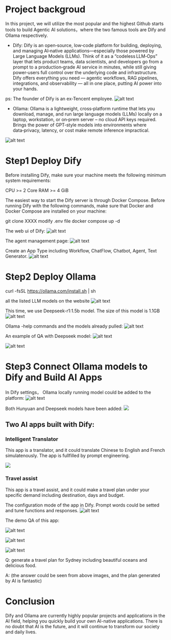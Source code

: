 # Project backgroud

In this project, we will utilize the most popular and the highest Github starts tools to build Agentic AI solutions，where the two famous tools are Dify and Ollama respectively.

* Dify: Dify is an open‑source, low‑code platform for building, deploying, and managing AI‑native applications—especially those powered by Large Language 
Models (LLMs). Think of it as a “codeless LLM‑Ops” layer that lets product teams, data scientists, and developers go from a prompt to a production‑grade AI service in minutes, while still giving power‑users full control over the underlying code and infrastructure.
Dify offers everything you need — agentic workflows, RAG pipelines, integrations, and observability — all in one place, putting AI power into your hands.

ps: The founder of Dify is an ex-Tencent employee.
![alt text](image.png)

* Ollama: Ollama is a lightweight, cross‑platform runtime that lets you download, manage, and run large language models (LLMs) locally on a laptop, workstation, or on‑prem server – no cloud API keys required. Brings the power of GPT‑style models into 
environments where data‑privacy, latency, or cost make remote inference impractical.

![alt text](image-4.png)


# Step1 Deploy Dify 

Before installing Dify, make sure your machine meets the following minimum system requirements:

CPU >= 2 Core
RAM >= 4 GiB

The easiest way to start the Dify server is through Docker Compose. Before running Dify with the following commands, make sure that Docker and Docker Compose are installed on your machine:

git clone XXXX
modify .env file
docker compose up -d

The web ui of Dify:
![alt text](image-6.png)

The agent management page:
![alt text](image-5.png)

Create an App Type including Workflow, ChatFlow, Chatbot, Agent, Text Generator.
![alt text](image-9.png)

# Step2 Deploy Ollama

 ​curl -fsSL https://ollama.com/install.sh | sh

 all the listed LLM models on the website
 ![alt text](image-10.png)

 This time, we use Deepseek-r1:1.5b model. The size of this model is 1.1GB
 ![alt text](image-22.png)

 Ollama -help commands and the models already pulled:
 ![alt text](image-23.png)

 An example of QA with Deepseek model:
 ![alt text](image-24.png)

 ![alt text](image-25.png)


# Step3 Connect Ollama models to Dify and Build AI Apps

In Dify settings， Ollama locally running model could be added to the platform:
![alt text](image-26.png)

Both Hunyuan and Deepseek models have been added:
![](image-27.png)

## Two AI apps built with Dify:

### Intelligent Translator

This app is a translator, and it could translate Chinese to English and French simulatenously.
The app is fullfilled by prompt engineering.

![](image-28.png)

### Travel assist
This app is a travel assist, and it could make a travel plan under your specific demand including destination, days and budget.

The configuration mode of the app in Dify. Prompt words could be setted and tune functions and responses.
![alt text](image-29.png)

The demo QA of this app:

![alt text](image-30.png)

![alt text](image-31.png)

![alt text](image-32.png)

Q: generate a travel plan for Sydney including beautiful oceans and delicious food.

A: (the answer could be seen from above images, and the plan generated by AI is fantastic)

# Conclusion

Dify and Ollama are currently highly popular projects and applications in the AI field, helping you quickly build your own AI-native applications. There is no doubt that AI is the future, and it will continue to transform our society and daily lives.